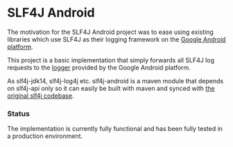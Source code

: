 # SLF4J Android

The motivation for the SLF4J Android project was to ease using existing libraries
which use SLF4J as their logging framework on the [Google Android platform](http://developer.android.com).

This project is a basic implementation that simply forwards all SLF4J log requests to the
[logger](http://developer.android.com/reference/android/util/Log.html) provided by the Google Android platform.

As slf4j-jdk14, slf4j-log4j etc. slf4j-android is a maven module that depends on slf4j-api only
so it can easily be built with maven and synced with [the original slf4j codebase](https://github.com/qos-ch/slf4j).

### Status
The implementation is currently fully functional and has been fully tested in a
production environment.